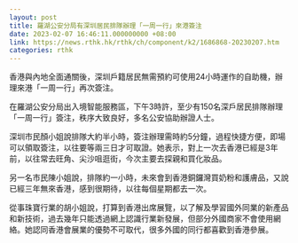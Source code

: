 ```yaml
---
layout: post
title: 羅湖公安分局有深圳居民排隊辦理「一周一行」來港簽注
date: 2023-02-07 16:46:11.000000000 +08:00
link: https://news.rthk.hk/rthk/ch/component/k2/1686868-20230207.htm
categories: rthk
---
```


香港與內地全面通關後，深圳戶籍居民無需預約可使用24小時運作的自助機，辦理來港「一周一行」再次簽注。

在羅湖公安分局出入境智能服務區，下午3時許，至少有150名深戶居民排隊辦理「一周一行」簽注，秩序大致良好，多名公安協助辦證人士。

深圳市民顏小姐說排隊大約半小時，簽注辦理需時約5分鐘，過程快捷方便，即場可以領取簽注，以往要等兩三日才可取證。她表示，對上一次去香港已經是3年前，以往常去旺角、尖沙咀逛街，今次主要去探親和買化妝品。

另一名市民陳小姐說，排隊約一小時，未來會到香港銅鑼灣買奶粉和護膚品，又說已經三年無來香港，感到很期待，以往每個星期都去一次。

從事珠寶行業的胡小姐說，打算到香港出席展覽，以了解及學習國外同業的新產品和新技術，過去幾年只能透過網上認識行業新發展，但部分外國商家不會使用網絡。她認同香港會展業的優勢不可取代，很多外國的同行都喜歡到香港參展。
